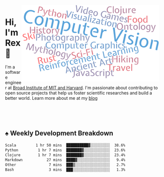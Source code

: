 <img src="https://raw.githubusercontent.com/rexwangcc/rexwangcc/master/myself.png" alt="Rex!" width="450" height="250" align="right">

# Hi, I'm Rex 👋

I'm a software engineer at [Broad Institute of MIT and Harvard](https://www.broadinstitute.org/). I'm passionate about contributing to open source projects that help us foster scientific researches and build a better world. Learn more about me at my [blog](https://rexwang.cc)

<br>
<br>
<br>

<table>
<tr valign="top" width="50%">
<!-- <td > -->

## ♠ Weekly Development Breakdown

<!-- code_time starts -->

```text
Scala         1 hr 50 mins  ██████████▓░░░░░░░░░  38.6%
Python         1 hr 7 mins  ███████▓░░░░░░░░░░░░  23.6%
Clojure        1 hr 7 mins  ███████▓░░░░░░░░░░░░  23.4%
Markdown           27 mins  ████▓░░░░░░░░░░░░░░░   9.4%
Other               7 mins  ███▒░░░░░░░░░░░░░░░░   2.7%
Bash                3 mins  ███░░░░░░░░░░░░░░░░░   1.3%
```

<!-- code_time ends -->

<!-- Placeholder for my Game statuses -->

<!-- <td valign="top" width="50%">

#### ♦ My Personal Progress

</td> -->

</tr>
</table>
